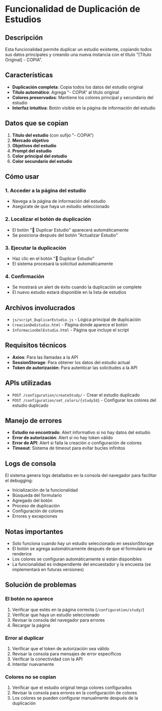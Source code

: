 # Funcionalidad de Duplicación de Estudios

## Descripción
Esta funcionalidad permite duplicar un estudio existente, copiando todos sus datos principales y creando una nueva instancia con el título "[Título Original] - COPIA".

## Características
- **Duplicación completa**: Copia todos los datos del estudio original
- **Título automático**: Agrega "- COPIA" al título original
- **Colores preservados**: Mantiene los colores principal y secundario del estudio
- **Interfaz intuitiva**: Botón visible en la página de información del estudio

## Datos que se copian
1. **Título del estudio** (con sufijo "- COPIA")
2. **Mercado objetivo**
3. **Objetivos del estudio**
4. **Prompt del estudio**
5. **Color principal del estudio**
6. **Color secundario del estudio**

## Cómo usar

### 1. Acceder a la página del estudio
- Navega a la página de información del estudio
- Asegúrate de que haya un estudio seleccionado

### 2. Localizar el botón de duplicación
- El botón "🔄 Duplicar Estudio" aparecerá automáticamente
- Se posiciona después del botón "Actualizar Estudio"

### 3. Ejecutar la duplicación
- Haz clic en el botón "🔄 Duplicar Estudio"
- El sistema procesará la solicitud automáticamente

### 4. Confirmación
- Se mostrará un alert de éxito cuando la duplicación se complete
- El nuevo estudio estará disponible en la lista de estudios

## Archivos involucrados
- `js/script_DuplicarEstudio.js` - Lógica principal de duplicación
- `CreacionDeEstudio.html` - Página donde aparece el botón
- `InformacionDelEstudio.html` - Página que incluye el script

## Requisitos técnicos
- **Axios**: Para las llamadas a la API
- **SessionStorage**: Para obtener los datos del estudio actual
- **Token de autorización**: Para autenticar las solicitudes a la API

## APIs utilizadas
- `POST /configuration/createStudy/` - Crear el estudio duplicado
- `POST /configuration/set_colors/{studyId}` - Configurar los colores del estudio duplicado

## Manejo de errores
- **Estudio no encontrado**: Alert informativo si no hay datos del estudio
- **Error de autorización**: Alert si no hay token válido
- **Error de API**: Alert si falla la creación o configuración de colores
- **Timeout**: Sistema de timeout para evitar bucles infinitos

## Logs de consola
El sistema genera logs detallados en la consola del navegador para facilitar el debugging:
- Inicialización de la funcionalidad
- Búsqueda del formulario
- Agregado del botón
- Proceso de duplicación
- Configuración de colores
- Errores y excepciones

## Notas importantes
- Solo funciona cuando hay un estudio seleccionado en sessionStorage
- El botón se agrega automáticamente después de que el formulario se renderice
- Los colores se configuran automáticamente si están disponibles
- La funcionalidad es independiente del encuestador y la encuesta (se implementará en futuras versiones)

## Solución de problemas

### El botón no aparece
1. Verificar que estés en la página correcta (`/configuration/study/`)
2. Verificar que haya un estudio seleccionado
3. Revisar la consola del navegador para errores
4. Recargar la página

### Error al duplicar
1. Verificar que el token de autorización sea válido
2. Revisar la consola para mensajes de error específicos
3. Verificar la conectividad con la API
4. Intentar nuevamente

### Colores no se copian
1. Verificar que el estudio original tenga colores configurados
2. Revisar la consola para errores en la configuración de colores
3. Los colores se pueden configurar manualmente después de la duplicación
